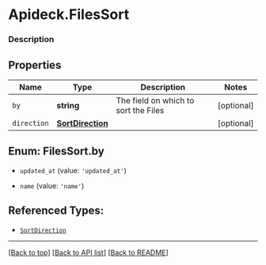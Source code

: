 # Apideck.FilesSort

### Description

## Properties
Name | Type | Description | Notes
------------ | ------------- | ------------- | -------------
`by` | **string** | The field on which to sort the Files | [optional] 
`direction` | [**SortDirection**](SortDirection.md) |  | [optional] 





<a name="FilesSortBy"></a>
## Enum: FilesSort.by


* `updated_at` (value: `'updated_at'`)

* `name` (value: `'name'`)




## Referenced Types:

* [`SortDirection`](SortDirection.md)

---

[[Back to top]](#) [[Back to API list]](../../../../README.md#documentation-for-api-endpoints) [[Back to README]](../../../../README.md)


